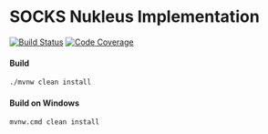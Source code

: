 # SOCKS Nukleus Implementation

[![Build Status][build-status-image]][build-status]
[![Code Coverage][code-coverage-image]][code-coverage]

#### Build
```bash
./mvnw clean install
```
#### Build on Windows
```bash
mvnw.cmd clean install
```

[build-status-image]: https://github.com/reaktivity/nukleus-socks.java/workflows/build/badge.svg
[build-status]: https://github.com/reaktivity/nukleus-socks.java/actions
[code-coverage-image]: https://codecov.io/gh/reaktivity/nukleus-socks.java/branch/develop/graph/badge.svg
[code-coverage]: https://codecov.io/gh/reaktivity/nukleus-socks.java

